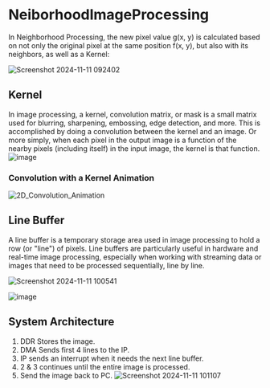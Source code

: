 # NeiborhoodImageProcessing
In Neighborhood Processing, the new pixel value g(x, y) is calculated based on not only the original pixel at the same position f(x, y), but also with its neighbors, as well as a Kernel:

![Screenshot 2024-11-11 092402](https://github.com/user-attachments/assets/5ff79ce5-737a-44e4-bc24-e3c737c0dcbf)


## Kernel
In image processing, a kernel, convolution matrix, or mask is a small matrix used for blurring, sharpening, embossing, edge detection, and more. This is accomplished by doing a convolution between the kernel and an image. Or more simply, when each pixel in the output image is a function of the nearby pixels (including itself) in the input image, the kernel is that function.
![image](https://github.com/user-attachments/assets/1459c238-089c-458e-a342-acc7b2479e68)

### Convolution with a Kernel Animation
![2D_Convolution_Animation](https://github.com/user-attachments/assets/11c03356-b8a5-40fd-9c33-73fb2843cb22)

## Line Buffer
A line buffer is a temporary storage area used in image processing to hold a row (or "line") of pixels. Line buffers are particularly useful in hardware and real-time image processing, especially when working with streaming data or images that need to be processed sequentially, line by line.

![Screenshot 2024-11-11 100541](https://github.com/user-attachments/assets/23f14e85-89f7-4d28-bfcf-af0c6cf86a08)

![image](https://github.com/user-attachments/assets/69048602-2d44-45fb-abe5-1d3c2268e91b)

## System Architecture
1. DDR Stores the image.
2. DMA Sends first 4 lines to the IP.
3. IP sends an interrupt when it needs the next line buffer.
4. 2 & 3 continues until the entire image is processed.
5. Send the image back to PC.
![Screenshot 2024-11-11 101107](https://github.com/user-attachments/assets/712c79f5-322c-427a-b0a5-b08ee20fb270)
